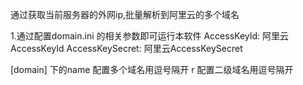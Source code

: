 通过获取当前服务器的外网ip,批量解析到阿里云的多个域名

1.通过配置domain.ini 的相关参数即可运行本软件
AccessKeyId: 阿里云AccessKeyId
AccessKeySecret: 阿里云AccessKeySecret

[domain] 下的name 配置多个域名用逗号隔开
r 配置二级域名用逗号隔开



